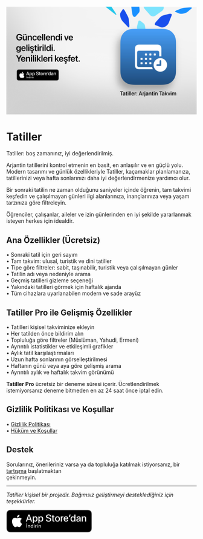 [![Tatiller App](images/banner.png)](https://apps.apple.com/app/id6744455042)  

# Tatiller  

Tatiller: boş zamanınız, iyi değerlendirilmiş.  

Arjantin tatillerini kontrol etmenin en basit, en anlaşılır ve en güçlü yolu.  
Modern tasarımı ve günlük özellikleriyle Tatiller, kaçamaklar planlamanıza,  
tatillerinizi veya hafta sonlarınızı daha iyi değerlendirmenize yardımcı olur.  

Bir sonraki tatilin ne zaman olduğunu saniyeler içinde öğrenin, tam takvimi  
keşfedin ve çalışılmayan günleri ilgi alanlarınıza, inançlarınıza veya yaşam  
tarzınıza göre filtreleyin.  

Öğrenciler, çalışanlar, aileler ve izin günlerinden en iyi şekilde yararlanmak  
isteyen herkes için idealdir.  

## Ana Özellikler (Ücretsiz)  

• Sonraki tatil için geri sayım  
• Tam takvim: ulusal, turistik ve dini tatiller  
• Tipe göre filtreler: sabit, taşınabilir, turistik veya çalışılmayan günler  
• Tatilin adı veya nedeniyle arama  
• Geçmiş tatilleri gizleme seçeneği  
• Yakındaki tatilleri görmek için haftalık ajanda  
• Tüm cihazlara uyarlanabilen modern ve sade arayüz  

## Tatiller Pro ile Gelişmiş Özellikler  

• Tatilleri kişisel takviminize ekleyin  
• Her tatilden önce bildirim alın  
• Topluluğa göre filtreler (Müslüman, Yahudi, Ermeni)  
• Ayrıntılı istatistikler ve etkileşimli grafikler  
• Aylık tatil karşılaştırmaları  
• Uzun hafta sonlarının görselleştirilmesi  
• Haftanın günü veya aya göre gelişmiş arama  
• Ayrıntılı aylık ve haftalık takvim görünümü  

**Tatiller Pro** ücretsiz bir deneme süresi içerir. Ücretlendirilmek  
istemiyorsanız deneme bitmeden en az 24 saat önce iptal edin.  

## Gizlilik Politikası ve Koşullar  

• [Gizlilik Politikası](https://lucasditomase.github.io/feriados/tr/privacy-policy)  
• [Hüküm ve Koşullar](https://lucasditomase.github.io/feriados/tr/terms-and-conditions)  

## Destek  

Sorularınız, önerileriniz varsa ya da topluluğa katılmak istiyorsanız, bir  
[tartışma](https://github.com/lucasditomase/feriados/discussions) başlatmaktan  
çekinmeyin.  

---  

*Tatiller kişisel bir projedir. Bağımsız geliştirmeyi desteklediğiniz için  
teşekkürler.*  

<p align="left">  
  <a href="https://apps.apple.com/app/id6744455042">  
    <img src="images/download-badge.svg" height="60">  
  </a>  
</p>  
